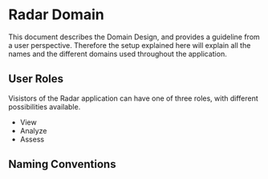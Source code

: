 # Radar Domain

This document describes the Domain Design, and provides a guideline from a user perspective. 
Therefore the setup explained here will explain all the names and the different domains used throughout the application.

## User Roles

Visistors of the Radar application can have one of three roles, with different possibilities available.
- View
- Analyze
- Assess

## Naming Conventions



